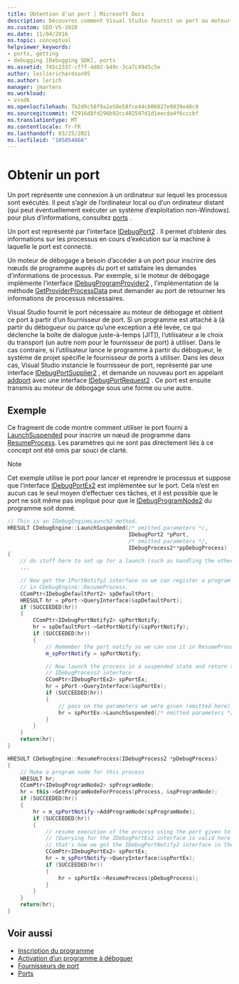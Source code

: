 ```yaml
---
title: Obtention d’un port | Microsoft Docs
description: Découvrez comment Visual Studio fournit un port au moteur de débogage pour inscrire des nœuds de programme auprès du port et pour répondre aux demandes d’informations de processus.
ms.custom: SEO-VS-2020
ms.date: 11/04/2016
ms.topic: conceptual
helpviewer_keywords:
- ports, getting
- debugging [Debugging SDK], ports
ms.assetid: 745c2337-cfff-4d02-b49c-3ca7c4945c5e
author: leslierichardson95
ms.author: lerich
manager: jmartens
ms.workload:
- vssdk
ms.openlocfilehash: 7b2d9c58f9a2e58e58fce44cb06827e9039e48c9
ms.sourcegitcommit: f2916d8fd296b92cc402597d1d1eecda4f6cccbf
ms.translationtype: MT
ms.contentlocale: fr-FR
ms.lasthandoff: 03/25/2021
ms.locfileid: "105054866"
---
```

# <a name="get-a-port"></a>Obtenir un port
Un port représente une connexion à un ordinateur sur lequel les processus sont exécutés. Il peut s’agir de l’ordinateur local ou d’un ordinateur distant (qui peut éventuellement exécuter un système d’exploitation non-Windows). pour plus d’informations, consultez [ports](../../extensibility/debugger/ports.md) .

Un port est représenté par l’interface [IDebugPort2](../../extensibility/debugger/reference/idebugport2.md) . Il permet d’obtenir des informations sur les processus en cours d’exécution sur la machine à laquelle le port est connecté.

Un moteur de débogage a besoin d’accéder à un port pour inscrire des nœuds de programme auprès du port et satisfaire les demandes d’informations de processus. Par exemple, si le moteur de débogage implémente l’interface [IDebugProgramProvider2](../../extensibility/debugger/reference/idebugprogramprovider2.md) , l’implémentation de la méthode [GetProviderProcessData](../../extensibility/debugger/reference/idebugprogramprovider2-getproviderprocessdata.md) peut demander au port de retourner les informations de processus nécessaires.

Visual Studio fournit le port nécessaire au moteur de débogage et obtient ce port à partir d’un fournisseur de port. Si un programme est attaché à (à partir du débogueur ou parce qu’une exception a été levée, ce qui déclenche la boîte de dialogue juste-à-temps [JIT]), l’utilisateur a le choix du transport (un autre nom pour le fournisseur de port) à utiliser. Dans le cas contraire, si l’utilisateur lance le programme à partir du débogueur, le système de projet spécifie le fournisseur de ports à utiliser. Dans les deux cas, Visual Studio instancie le fournisseur de port, représenté par une interface [IDebugPortSupplier2](../../extensibility/debugger/reference/idebugportsupplier2.md) , et demande un nouveau port en appelant [addport](../../extensibility/debugger/reference/idebugportsupplier2-addport.md) avec une interface [IDebugPortRequest2](../../extensibility/debugger/reference/idebugportrequest2.md) . Ce port est ensuite transmis au moteur de débogage sous une forme ou une autre.

## <a name="example"></a>Exemple
Ce fragment de code montre comment utiliser le port fourni à [LaunchSuspended](../../extensibility/debugger/reference/idebugenginelaunch2-launchsuspended.md) pour inscrire un nœud de programme dans [ResumeProcess](../../extensibility/debugger/reference/idebugenginelaunch2-resumeprocess.md). Les paramètres qui ne sont pas directement liés à ce concept ont été omis par souci de clarté.

> [!NOTE]
> Cet exemple utilise le port pour lancer et reprendre le processus et suppose que l’interface [IDebugPortEx2](../../extensibility/debugger/reference/idebugportex2.md) est implémentée sur le port. Cela n’est en aucun cas le seul moyen d’effectuer ces tâches, et il est possible que le port ne soit même pas impliqué pour que le [IDebugProgramNode2](../../extensibility/debugger/reference/idebugprogramnode2.md) du programme soit donné.

```cpp
// This is an IDebugEngineLaunch2 method.
HRESULT CDebugEngine::LaunchSuspended(/* omitted parameters */,
                                      IDebugPort2 *pPort,
                                      /* omitted parameters */,
                                      IDebugProcess2**ppDebugProcess)
{
    // do stuff here to set up for a launch (such as handling the other parameters)
    ...

    // Now get the IPortNotify2 interface so we can register a program node
    // in CDebugEngine::ResumeProcess.
    CComPtr<IDebugDefaultPort2> spDefaultPort;
    HRESULT hr = pPort->QueryInterface(&spDefaultPort);
    if (SUCCEEDED(hr))
    {
        CComPtr<IDebugPortNotify2> spPortNotify;
        hr = spDefaultPort->GetPortNotify(&spPortNotify);
        if (SUCCEEDED(hr))
        {
            // Remember the port notify so we can use it in ResumeProcess.
            m_spPortNotify = spPortNotify;

            // Now launch the process in a suspended state and return the
            // IDebugProcess2 interface
            CComPtr<IDebugPortEx2> spPortEx;
            hr = pPort->QueryInterface(&spPortEx);
            if (SUCCEEDED(hr))
            {
                // pass on the parameters we were given (omitted here)
                hr = spPortEx->LaunchSuspended(/* omitted parameters */,ppDebugProcess)
            }
        }
    }
    return(hr);
}

HRESULT CDebugEngine::ResumeProcess(IDebugProcess2 *pDebugProcess)
{
    // Make a program node for this process
    HRESULT hr;
    CComPtr<IDebugProgramNode2> spProgramNode;
    hr = this->GetProgramNodeForProcess(pProcess, &spProgramNode);
    if (SUCCEEDED(hr))
    {
        hr = m_spPortNotify->AddProgramNode(spProgramNode);
        if (SUCCEEDED(hr))
        {
            // resume execution of the process using the port given to us earlier.
            // (Querying for the IDebugPortEx2 interface is valid here since
            // that's how we got the IDebugPortNotify2 interface in the first place.)
            CComPtr<IDebugPortEx2> spPortEx;
            hr = m_spPortNotify->QueryInterface(&spPortEx);
            if (SUCCEEDED(hr))
            {
                hr = spPortEx->ResumeProcess(pDebugProcess);
            }
        }
    }
    return(hr);
}
```

## <a name="see-also"></a>Voir aussi
- [Inscription du programme](../../extensibility/debugger/registering-the-program.md)
- [Activation d’un programme à déboguer](../../extensibility/debugger/enabling-a-program-to-be-debugged.md)
- [Fournisseurs de port](../../extensibility/debugger/port-suppliers.md)
- [Ports](../../extensibility/debugger/ports.md)
